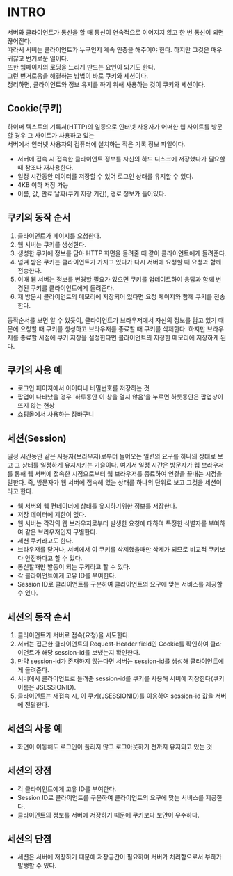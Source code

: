 
# INTRO

서버와 클라이언트가 통신을 할 때 통신이 연속적으로 이어지지 않고 한 번 통신이 되면 끊어진다.  
따라서 서버는 클라이언트가 누구인지 계속 인증을 해주어야 한다. 
하지만 그것은 매우 귀찮고 번거로운 일이다.  
또한 웹페이지의 로딩을 느리게 만드는 요인이 되기도 한다.   
그런 번거로움을 해결하는 방법이 바로 쿠키와 세션이다.  
정리하면, 클라이언트와 정보 유지를 하기 위해 사용하는 것이 쿠키와 세션이다.  

## Cookie(쿠키)

하이퍼 텍스트의 기록서(HTTP)의 일종으로 인터넷 사용자가 어떠한 웹 사이트를 방문할 경우 그 사이트가 사용하고 있는  
서버에서 인터넷 사용자의 컴퓨터에 설치하는 작은 기록 정보 파일이다. 

 - 서버에 접속 시 접속한 클라이언트 정보를 자신의 하드 디스크에 저장했다가 필요할 때 참조나 재사용한다.
 - 일정 시간동안 데이터를 저장할 수 있어 로그인 상태를 유지할 수 있다.
 - 4KB 이하 저장 가능
 - 이름, 값, 만료 날짜(쿠키 저장 기간), 경로 정보가 들어있다.
 
## 쿠키의 동작 순서

1. 클라이언트가 페이지를 요청한다.
2. 웹 서버는 쿠키를 생성한다.
3. 생성한 쿠키에 정보를 담아 HTTP 화면을 돌려줄 때 같이 클라이언트에게 돌려준다.
4. 넘겨 받은 쿠키는 클라이언트가 가지고 있다가 다시 서버에 요청할 때 요청과 함께 전송한다.
5. 이때 웹 서버는 정보를 변경할 필요가 있으면 쿠키를 업데이트하여 응답과 함께 변경된 쿠키를 클라이언트에게 돌려준다.
6. 재 방문시 클라이언트의 메모리에 저장되어 있다면 요청 페이지와 함께 쿠키를 전송한다.


동작순서를 보면 알 수 있듯이, 클라이언트가 브라우저에서 자신의 정보를 담고 있기 때문에 요청할 때 쿠키를 생성하고 브라우저를 종료할 때 쿠키를 삭제한다.   하지만 브라우저를 종료할 시점에 쿠키 저장을 설정한다면 클라이언트의 지정한 메모리에 저장하게 된다.


## 쿠키의 사용 예

- 로그인 페이지에서 아이디나 비밀번호를 저장하는 것
- 팝업이 나타났을 경우 '하루동안 이 창을 열지 않음'을 누르면 하룻동안은 팝업창이 뜨지 않는 현상
- 쇼핑몰에서 사용하는 장바구니

## 세션(Session)

일정 시간동안 같은 사용자(브라우저)로부터 들어오는 일련의 요구를 하나의 상태로 보고 그 상태를 일정하게 유지시키는 기술이다.
여기서 일정 시간은 방문자가 웹 브라우저를 통해 웹 서버에 접속한 시점으로부터 웹 브라우저를 종료하여 연결을 끝내는 시점을 말한다.
즉, 방문자가 웹 서버에 접속해 있는 상태를 하나의 단위로 보고 그것을 세션이라고 한다.

 - 웹 서버의 웹 컨테이너에 상태를 유지하기위한 정보를 저장한다.
 - 저장 데이터에 제한이 없다.
 - 웹 서버는 각각의 웹 브라우저로부터 발생한 요청에 대하여 특정한 식별자를 부여하여 같은 브라우저인지 구별한다.
 - 세션 쿠키라고도 한다.
 - 브라우저를 닫거나, 서버에서 이 쿠키를 삭제했을때만 삭제가 되므로 비교적 쿠키보다 안전하다고 할 수 있다.
 - 통신할때만 발동이 되는 쿠키라고 할 수 있다.
 - 각 클라이언트에게 고유 ID를 부여한다.
 - Session ID로 클라이언트를 구분하여 클라이언트의 요구에 맞는 서비스를 제공할 수 있다.


## 세션의 동작 순서

1. 클라이언트가 서버로 접속(요청)을 시도한다.
2. 서버는 접근한 클라이언트의 Request-Header field인 Cookie를 확인하여 클라이언트가 해당 session-id를 보냈는지 확인한다.
3. 만약 session-id가 존재하지 않는다면 서버는 session-id를 생성해 클라이언트에게 돌려준다.
4. 서버에서 클라이언트로 돌려준 session-id를 쿠키를 사용해 서버에 저장한다(쿠키 이름은 JSESSIONID).
5. 클라이언트는 재접속 시, 이 쿠키(JSESSIONID)를 이용하여 session-id 값을 서버에 전달한다.

## 세션의 사용 예

- 화면이 이동해도 로그인이 풀리지 않고 로그아웃하기 전까지 유지되고 있는 것

## 세션의 장점

- 각 클라이언트에게 고유 ID를 부여한다.
- Session ID로 클라이언트를 구분하여 클라이언트의 요구에 맞는 서비스를 제공한다.
- 클라이언트의 정보를 서버에 저장하기 때문에 쿠키보다 보안이 우수하다.


## 세션의 단점

- 세션은 서버에 저장하기 때문에 저장공간이 필요하며 서버가 처리함으로서 부하가 발생할 수 있다.
